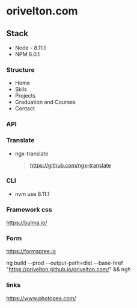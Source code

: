# orivelton.com


## Stack
* Node - 8.11.1
* NPM 6.0.1

### Structure

* Home
* Skils
* Projects
* Graduation and Courses
* Contact

### API

### Translate
* ngx-translate
  > https://github.com/ngx-translate


### CLI 
* nvm use 8.11.1


### Framework css

 https://bulma.io/


### Form

https://formspree.io

ng build --prod --output-path=dist --base-href "https://orivelton.github.io/orivelton.com/" && ngh

### links
  https://www.photopea.com/



